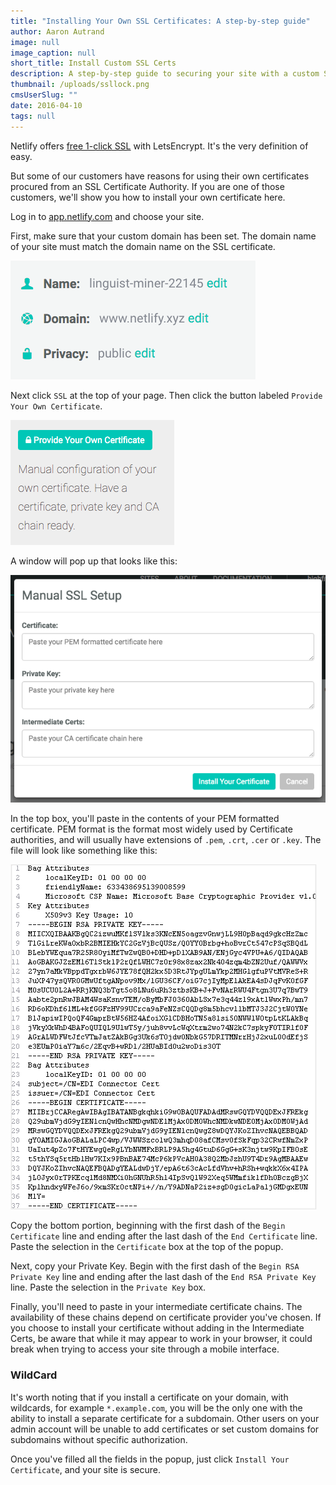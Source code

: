 ```yaml
---
title: "Installing Your Own SSL Certificates: A step-by-step guide"
author: Aaron Autrand
image: null
image_caption: null
short_title: Install Custom SSL Certs
description: A step-by-step guide to securing your site with a custom SSL certificate.
thumbnail: /uploads/ssllock.png
cmsUserSlug: ""
date: 2016-04-10 
tags: null
---
```


Netlify offers [free 1-click SSL](https://www.youtube.com/watch?v=k-9T0FYd-QU) with LetsEncrypt. It's the very definition of easy.

But some of our customers have reasons for using their own certificates procured from an SSL Certificate Authority. If you are one of those customers, we'll show you how to install your own certificate here.

<!--excerpt-->

Log in to [app.netlify.com](https://app.netlify.com) and choose your site.

First, make sure that your custom domain has been set. The domain name of your site must match the domain name on the SSL certificate.

![ssldomain.png](/uploads/ssldomain.png)

Next click `SSL` at the top of your page. Then click the button labeled `Provide Your Own Certificate`.

![sslprovidebutton.png](/uploads/sslprovidebutton.png)

A window will pop up that looks like this:

![sslmanual.png](/uploads/sslmanual.png)

In the top box, you'll paste in the contents of your PEM formatted certificate. PEM format is the format most widely used by Certificate authorities, and will usually have extensions of `.pem`, `.crt`, `.cer` or `.key`. The file will look like something like this:

![PEM Certificate Example](/uploads/illust_pemfile.gif)

Copy the bottom portion, beginning with the first dash of the `Begin Certificate` line and ending after the last dash of the `End Certificate` line. Paste the selection in the `Certificate` box at the top of the popup.

Next, copy your Private Key. Begin with the first dash of the `Begin RSA Private Key` line and ending after the last dash of the `End RSA Private Key` line. Paste the selection in the `Private Key` box.

Finally, you'll need to paste in your intermediate certificate chains. The availability of these chains depend on certificate provider you've chosen. If you choose to install your certificate without adding in the Intermediate Certs, be aware that while it may appear to work in your browser, it could break when trying to access your site through a mobile interface.

### **WildCard**

It's worth noting that if you install a certificate on your domain, with wildcards, for example `*.example.com`, you will be the only one with the ability to install a separate certificate for a subdomain. Other users on your admin account will be unable to add certificates or set custom domains for subdomains without specific authorization.


Once you've filled all the fields in the popup, just click `Install Your Certificate`, and your site is secure.